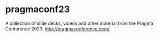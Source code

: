 # pragmaconf23
A collection of slide decks, videos and other material from the Pragma Conference 2023. http://pragmaconference.com/ 
